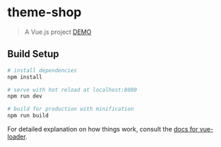 # theme-shop

> A Vue.js project
> <a href="https://vuejs-shop-desloy.herokuapp.com/">DEMO</a>
## Build Setup

``` bash
# install dependencies
npm install

# serve with hot reload at localhost:8080
npm run dev

# build for production with minification
npm run build
```

For detailed explanation on how things work, consult the [docs for vue-loader](http://vuejs.github.io/vue-loader).
